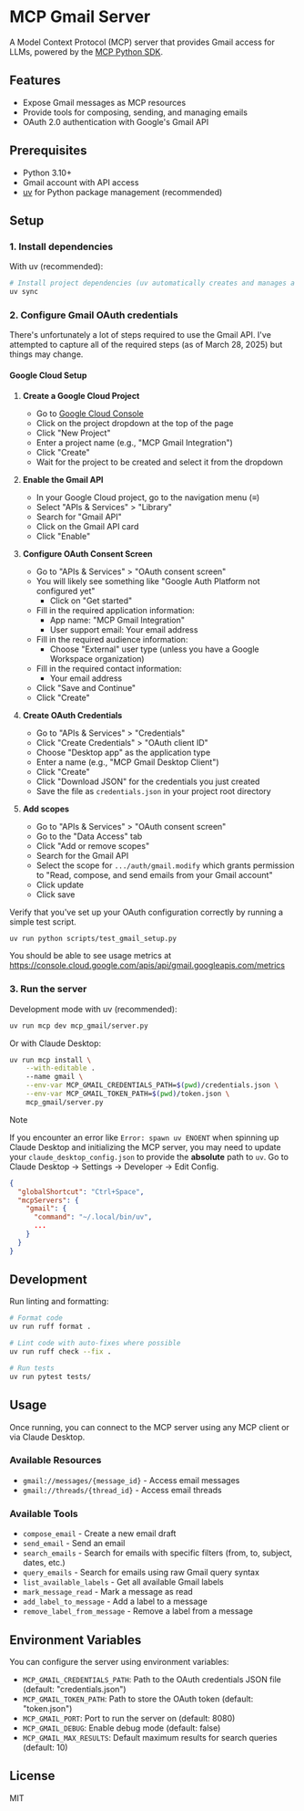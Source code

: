 # MCP Gmail Server

A Model Context Protocol (MCP) server that provides Gmail access for LLMs, powered by the [MCP Python SDK](https://github.com/modelcontextprotocol/python-sdk).

## Features

- Expose Gmail messages as MCP resources
- Provide tools for composing, sending, and managing emails
- OAuth 2.0 authentication with Google's Gmail API

## Prerequisites

- Python 3.10+
- Gmail account with API access
- [uv](https://github.com/astral-sh/uv) for Python package management (recommended)

## Setup

### 1. Install dependencies

With uv (recommended):
```bash
# Install project dependencies (uv automatically creates and manages a virtual environment)
uv sync
```

### 2. Configure Gmail OAuth credentials

There's unfortunately a lot of steps required to use the Gmail API. I've attempted to capture all of the required steps (as of March 28, 2025) but things may change.

#### Google Cloud Setup

1. **Create a Google Cloud Project**
    - Go to [Google Cloud Console](https://console.cloud.google.com/)
    - Click on the project dropdown at the top of the page
    - Click "New Project" 
    - Enter a project name (e.g., "MCP Gmail Integration")
    - Click "Create"
    - Wait for the project to be created and select it from the dropdown

2. **Enable the Gmail API**
    - In your Google Cloud project, go to the navigation menu (≡) 
    - Select "APIs & Services" > "Library"
    - Search for "Gmail API"
    - Click on the Gmail API card
    - Click "Enable"

3. **Configure OAuth Consent Screen**
    - Go to "APIs & Services" > "OAuth consent screen"
    - You will likely see something like "Google Auth Platform not configured yet"
        - Click on "Get started"
    - Fill in the required application information:
        - App name: "MCP Gmail Integration"
        - User support email: Your email address
    - Fill in the required audience information:
        - Choose "External" user type (unless you have a Google Workspace organization)
    - Fill in the required contact information:
        - Your email address
    - Click "Save and Continue"
   - Click "Create"

4. **Create OAuth Credentials**
   - Go to "APIs & Services" > "Credentials"
   - Click "Create Credentials" > "OAuth client ID"
   - Choose "Desktop app" as the application type
   - Enter a name (e.g., "MCP Gmail Desktop Client")
   - Click "Create"
   - Click "Download JSON" for the credentials you just created
   - Save the file as `credentials.json` in your project root directory

5. **Add scopes**
    - Go to "APIs & Services" > "OAuth consent screen"
    - Go to the "Data Access" tab
    - Click "Add or remove scopes"
    - Search for the Gmail API
    - Select the scope for `.../auth/gmail.modify` which grants permission to "Read, compose, and send emails from your Gmail account"
    - Click update
    - Click save

Verify that you've set up your OAuth configuration correctly by running a simple test script.

```bash
uv run python scripts/test_gmail_setup.py
```

You should be able to see usage metrics at https://console.cloud.google.com/apis/api/gmail.googleapis.com/metrics

### 3. Run the server

Development mode with uv (recommended):
```bash
uv run mcp dev mcp_gmail/server.py
```

Or with Claude Desktop:
```bash
uv run mcp install \
    --with-editable .
    --name gmail \
    --env-var MCP_GMAIL_CREDENTIALS_PATH=$(pwd)/credentials.json \
    --env-var MCP_GMAIL_TOKEN_PATH=$(pwd)/token.json \
    mcp_gmail/server.py
```

> [!NOTE]
> If you encounter an error like `Error: spawn uv ENOENT` when spinning up Claude Desktop and initializing the MCP server, you may need to update your `claude_desktop_config.json` to provide the **absolute** path to `uv`. Go to Claude Desktop -> Settings -> Developer -> Edit Config.
> 
> ```json
> {
>   "globalShortcut": "Ctrl+Space",
>   "mcpServers": {
>     "gmail": {
>       "command": "~/.local/bin/uv", 
>       ...
>     }
>   }
> }
> ```

## Development

Run linting and formatting:
```bash
# Format code
uv run ruff format .

# Lint code with auto-fixes where possible
uv run ruff check --fix .

# Run tests
uv run pytest tests/
```

## Usage

Once running, you can connect to the MCP server using any MCP client or via Claude Desktop.

### Available Resources

- `gmail://messages/{message_id}` - Access email messages
- `gmail://threads/{thread_id}` - Access email threads

### Available Tools

- `compose_email` - Create a new email draft
- `send_email` - Send an email
- `search_emails` - Search for emails with specific filters (from, to, subject, dates, etc.)
- `query_emails` - Search for emails using raw Gmail query syntax
- `list_available_labels` - Get all available Gmail labels
- `mark_message_read` - Mark a message as read
- `add_label_to_message` - Add a label to a message
- `remove_label_from_message` - Remove a label from a message

## Environment Variables

You can configure the server using environment variables:

- `MCP_GMAIL_CREDENTIALS_PATH`: Path to the OAuth credentials JSON file (default: "credentials.json")
- `MCP_GMAIL_TOKEN_PATH`: Path to store the OAuth token (default: "token.json") 
- `MCP_GMAIL_PORT`: Port to run the server on (default: 8080)
- `MCP_GMAIL_DEBUG`: Enable debug mode (default: false)
- `MCP_GMAIL_MAX_RESULTS`: Default maximum results for search queries (default: 10)

## License

MIT 
